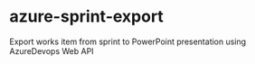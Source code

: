 # azure-sprint-export
Export works item from sprint to PowerPoint presentation using AzureDevops Web API
